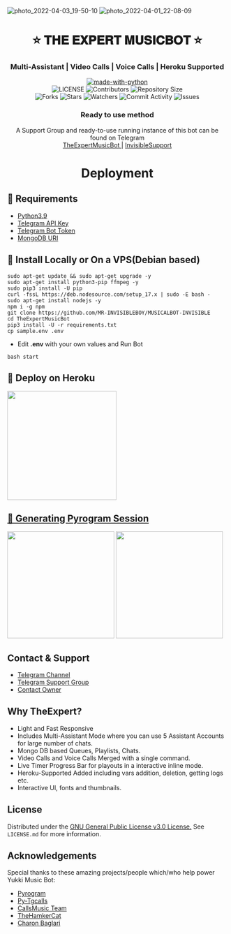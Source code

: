 ![photo_2022-04-03_19-50-10](https://user-images.githubusercontent.com/101985120/161437553-ded94eb0-41ef-4410-98a4-25d6108c7308.jpg)
![photo_2022-04-01_22-08-09](https://user-images.githubusercontent.com/101985120/161433076-9b1c0228-961b-4b38-b985-148eeb6161bc.jpg)
<h1 align= center><b>⭐️ 𝐓𝐇𝐄 𝐄𝐗𝐏𝐄𝐑𝐓 𝐌𝐔𝐒𝐈𝐂𝐁𝐎𝐓 ⭐️</b></h1>
<h3 align = center> Multi-Assistant | Video Calls | Voice Calls | Heroku Supported</h3>

<p align="center">
<a href="https://python.org"><img src="http://forthebadge.com/images/badges/made-with-python.svg" alt="made-with-python"></a>
<br>
    <img src="https://img.shields.io/github/license/MR-INVISIBLEBOY/MUSICALBOT-INVISIBLE?style=for-the-badge" alt="LICENSE">
    <img src="https://img.shields.io/github/contributors/MR-INVISIBLEBOY/MUSICALBOT-INVISIBLE?style=for-the-badge" alt="Contributors">
    <img src="https://img.shields.io/github/repo-size/MR-INVISIBLEBOY/MUSICALBOT-INVISIBLE?style=for-the-badge" alt="Repository Size"> <br>
    <img src="https://img.shields.io/github/forks/MR-INVISIBLEBOY/MUSICALBOT-INVISIBLE?style=for-the-badge" alt="Forks">
    <img src="https://img.shields.io/github/stars/MR-INVISIBLEBOY/MUSICALBOT-INVISIBLE?style=for-the-badge" alt="Stars">
    <img src="https://img.shields.io/github/watchers/MR-INVISIBLEBOY/MUSICALBOT-INVISIBLE?style=for-the-badge" alt="Watchers">
    <img src="https://img.shields.io/github/commit-activity/w/MR-INVISIBLEBOY/MUSICALBOT-INVISIBLE?style=for-the-badge" alt="Commit Activity">
    <img src="https://img.shields.io/github/issues/MR-INVISIBLEBOY/MUSICALBOT-INVISIBLE?style=for-the-badge" alt="Issues">
</p>

<h3 align="center">
    Ready to use method
</h3>

<p align="center">
    A Support Group and ready-to-use running instance of this bot can be found on Telegram <br>
    <a href="https://t.me/MRINVISIBLE_OFFICIAL"> TheExpertMusicBot </a> |
    <a href="https://t.me/MRINVISIBLE_OFFICIAL"> InvisibleSupport </a>
</p>
    
<h1 align="center">
   Deployment
</h1>

## 🔗 Requirements

- [Python3.9](https://www.python.org/downloads/release/python-390/)
- [Telegram API Key](https://docs.pyrogram.org/intro/setup#api-keys)
- [Telegram Bot Token](https://t.me/botfather)
- [MongoDB URI](https://telegra.ph/How-To-get-Mongodb-URI-04-06)


## 🔗 Install Locally or On a VPS(Debian based)

```console
sudo apt-get update && sudo apt-get upgrade -y
sudo apt-get install python3-pip ffmpeg -y
sudo pip3 install -U pip
curl -fssL https://deb.nodesource.com/setup_17.x | sudo -E bash -
sudo apt-get install nodejs -y
npm i -g npm
git clone https://github.com/MR-INVISIBLEBOY/MUSICALBOT-INVISIBLE
cd TheExpertMusicBot
pip3 install -U -r requirements.txt
cp sample.env .env
```

- Edit <b>.env</b> with your own values and Run Bot

```console
bash start
```

## 🔗 Deploy on Heroku
<p>
<a href="https://heroku.com/deploy?template=https://github.com/balnk_r/MUSICALBOT-INVISIBLE"><img src="https://img.shields.io/badge/Deploy%20To%20Heroku-blueviolet?style=for-the-badge&logo=heroku" width="250""/</a>  </p>

## 🔗 Generating Pyrogram Session
<p>
<a href="https://replit.com/@AaravxD/PyroStringSession#main.py"><img src="https://img.shields.io/badge/Generate%20On%20Repl-blueviolet?style=for-the-badge&logo=appveyor" width="245""/></a>
<a href="https://t.me/MRINVISIBLE_OFFICIAL"><img src="https://img.shields.io/badge/TG%20String%20Gen%20Bot-blueviolet?style=for-the-badge&logo=appveyor" width="245""/></a></p>

## Contact & Support


- [Telegram Channel](https://t.me/MRINVISIBLE_OFFICIAL")
- [Telegram Support Group](https://t.me/Invisible_LegendBot)
- [Contact Owner](https://t.me/MRINVISIBLE_OFFICIAL)

## Why TheExpert?
    
- Light and Fast Responsive
- Includes Multi-Assistant Mode where you can use 5 Assistant Accounts for large number of chats.
- Mongo DB based Queues, Playlists, Chats.
- Video Calls and Voice Calls Merged with a single command.
- Live Timer Progress Bar for playouts in a interactive inline mode.
- Heroku-Supported Added including vars addition, deletion, getting logs etc.
- Interactive UI, fonts and thumbnails.

## License

Distributed under the [GNU General Public License v3.0 License.](https://github.com/MR-INVISIBLEBOY/MUSICALBOT-INVISIBLE/main/LICENSE) See `LICENSE.md` for more information.

## Acknowledgements

Special thanks to these amazing projects/people which/who help power Yukki Music Bot:

- [Pyrogram](https://github.com/pyrogram/pyrogram)
- [Py-Tgcalls](https://github.com/pytgcalls/pytgcalls)
- [CallsMusic Team](https://github.com/Callsmusic)
- [TheHamkerCat](https://github.com/TheHamkerCat)
- [Charon Baglari](https://github.com/XCBv021)
